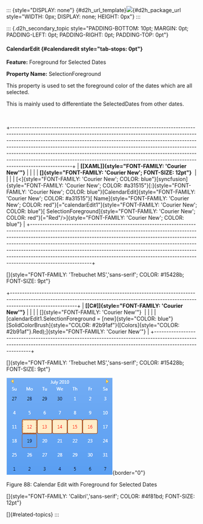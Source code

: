 ::: {style="DISPLAY: none"}
[](ms-xhelp:///?Id=d2h_url_template){#d2h_url_template}![](!package_url!){#d2h_package_url style="WIDTH: 0px; DISPLAY: none; HEIGHT: 0px"}
:::

::: {.d2h_secondary_topic style="PADDING-BOTTOM: 10pt; MARGIN: 0pt; PADDING-LEFT: 0pt; PADDING-RIGHT: 0pt; PADDING-TOP: 0pt"}
#### CalendarEdit {#calendaredit style="tab-stops: 0pt"}

**Feature:** Foreground for Selected Dates

**Property Name:** SelectionForeground

This property is used to set the foreground color of the dates which are all selected.

This is mainly used to differentiate the SelectedDates from other dates.

 

+-------------------------------------------------------------------------------------------------------------------------------------------------------------------------------------------------------------------------------------------------------------------------------------------------------------------------------------------------------------------------------------------------------------------------------------------------------------------------------------------------------------+
| **[\[XAML\]]{style="FONT-FAMILY: 'Courier New'"}**                                                                                                                                                                                                                                                                                                                                                                                                                                                          |
|                                                                                                                                                                                                                                                                                                                                                                                                                                                                                                             |
| **[]{style="FONT-FAMILY: 'Courier New'; FONT-SIZE: 12pt"}**                                                                                                                                                                                                                                                                                                                                                                                                                                                 |
|                                                                                                                                                                                                                                                                                                                                                                                                                                                                                                             |
| [\<]{style="FONT-FAMILY: 'Courier New'; COLOR: blue"}[syncfusion]{style="FONT-FAMILY: 'Courier New'; COLOR: #a31515"}[:]{style="FONT-FAMILY: 'Courier New'; COLOR: blue"}[CalendarEdit]{style="FONT-FAMILY: 'Courier New'; COLOR: #a31515"}[ Name]{style="FONT-FAMILY: 'Courier New'; COLOR: red"}[=\"calendarEdit1\"]{style="FONT-FAMILY: 'Courier New'; COLOR: blue"}[ SelectionForeground]{style="FONT-FAMILY: 'Courier New'; COLOR: red"}[=\"Red\"/\>]{style="FONT-FAMILY: 'Courier New'; COLOR: blue"} |
+-------------------------------------------------------------------------------------------------------------------------------------------------------------------------------------------------------------------------------------------------------------------------------------------------------------------------------------------------------------------------------------------------------------------------------------------------------------------------------------------------------------+

[]{style="FONT-FAMILY: 'Trebuchet MS','sans-serif'; COLOR: #15428b; FONT-SIZE: 9pt"} 

+---------------------------------------------------------------------------------------------------------------------------------------------------------------------------------------+
| **[\[C#\]]{style="FONT-FAMILY: 'Courier New'"}**                                                                                                                                      |
|                                                                                                                                                                                       |
| []{style="FONT-FAMILY: 'Courier New'"}                                                                                                                                                |
|                                                                                                                                                                                       |
| [calendarEdit1.SelectionForeground = [new]{style="COLOR: blue"} [SolidColorBrush]{style="COLOR: #2b91af"}([Colors]{style="COLOR: #2b91af"}.Red);]{style="FONT-FAMILY: 'Courier New'"} |
+---------------------------------------------------------------------------------------------------------------------------------------------------------------------------------------+

[]{style="FONT-FAMILY: 'Trebuchet MS','sans-serif'; COLOR: #15428b; FONT-SIZE: 9pt"} 

![](ImagesExt/image30_92.png){border="0"}

Figure 88: Calendar Edit with Foreground for Selected Dates

[]{style="FONT-FAMILY: 'Calibri','sans-serif'; COLOR: #4f81bd; FONT-SIZE: 12pt"} 

[]{#related-topics}
:::
